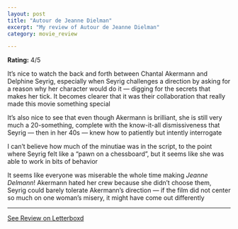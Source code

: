 ```yaml
---
layout: post
title: "Autour de Jeanne Dielman"
excerpt: "My review of Autour de Jeanne Dielman"
category: movie_review

---
```


**Rating:** 4/5

It’s nice to watch the back and forth between Chantal Akermann and Delphine Seyrig, especially when Seyrig challenges a direction by asking for a reason why her character would do it — digging for the secrets that makes her tick. It becomes clearer that it was their collaboration that really made this movie something special

It’s also nice to see that even though Akermann is brilliant, she is still very much a 20-something, complete with the know-it-all dismissiveness that Seyrig — then in her 40s — knew how to patiently but intently interrogate

I can’t believe how much of the minutiae was in the script, to the point where Seyrig felt like a “pawn on a chessboard”, but it seems like she was able to work in bits of behavior

It seems like everyone was miserable the whole time making <i>Jeanne Delmann</i>! Akermann hated her crew because she didn’t choose them, Seyrig could barely tolerate Akermann’s direction — if the film did not center so much on one woman’s misery, it might have come out differently

<hr>

[See Review on Letterboxd](https://boxd.it/3XWrMd)
